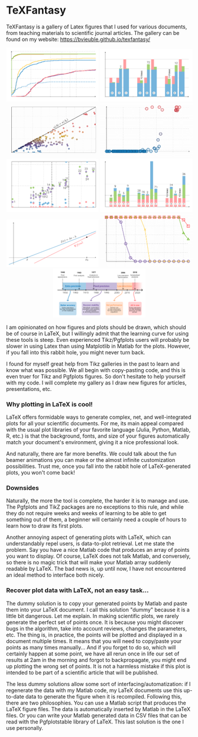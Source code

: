 # TeXFantasy

TeXFantasy is a gallery of Latex figures that I used for various documents, 
from teaching materials to scientific journal articles. The gallery can be found
on my website: https://bvieuble.github.io/texfantasy/

<p style="text-align:center">
  <img src="assets/fig1-front.png" width="250" />
  <img src="assets/fig2-front.png" width="250" /> 
  <img src="assets/fig3-front.png" width="250" /> 

  <img src="assets/fig4-front.png" width="250" />
  <img src="assets/fig5-front.png" width="250" /> 
  <img src="assets/fig6-front.png" width="250" /> 

  <img src="assets/fig7-front.png" width="250" />
  <img src="assets/fig8-front.png" width="250" /> 
  <img src="assets/fig9-front.png" width="250" /> 
</p>


I am opinionated on how figures and plots should be drawn, which should be of course in LaTeX, but I willingly admit that the learning curve for using these tools is steep. Even experienced Tikz/Pgfplots users will probably be slower in using Latex than using Matplotlib in Matlab for the plots. However, if you fall into this rabbit hole, you might never turn back.

I found for myself great help from Tikz galleries in the past to learn and know what was possible. We all begin with copy-pasting code, and this is even truer for Tikz and Pgfplots figures. So don't hesitate to help yourself with my code. I will complete my gallery as I draw new figures for articles, presentations, etc.


### Why plotting in LaTeX is cool!

LaTeX offers formidable ways to generate complex, net, and well-integrated plots for all your scientific documents. For me, its main appeal compared with the usual plot libraries of your favorite language (Julia, Python, Matlab, R, etc.) is that the background, fonts, and size of your figures automatically match your document's environment, giving it a nice professional look. 

And naturally, there are far more benefits. We could talk about the fun beamer animations you can make or the almost infinite customization possibilities. Trust me, once you fall into the rabbit hole of LaTeX-generated plots, you won't come back!

### Downsides
Naturally, the more the tool is complete, the harder it is to manage and use. The Pgfplots and TikZ packages are no exceptions to this rule, and while they do not require weeks and weeks of learning to be able to get something out of them, a beginner will certainly need a couple of hours to learn how to draw its first plots.

Another annoying aspect of generating plots with LaTeX, which can understandably repel users, is data-to-plot retrieval. Let me state the problem. Say you have a nice Matlab code that produces an array of points you want to display. Of course, LaTeX does not talk Matlab, and conversely, so there is no magic trick that will make your Matlab array suddenly readable by LaTeX. The bad news is, up until now, I have not encountered an ideal method to interface both nicely.

### Recover plot data with LaTeX, not an easy task...
The dummy solution is to copy your generated points by Matlab and paste them into your LaTeX document. I call this solution "dummy" because it is a little bit dangerous. Let me explain. In making scientific plots, we rarely generate the perfect set of points once. It is because you might discover bugs in the algorithm, take into account reviews, changes the parameters, etc. The thing is, in practice, the points will be plotted and displayed in a document multiple times. It means that you will need to copy/paste your points as many times manually... And if you forget to do so, which will certainly happen at some point, we have all rerun once in life our set of results at 2am in the morning and forgot to backpropagate, you might end up plotting the wrong set of points. It is not a harmless mistake if this plot is intended to be part of a scientific article that will be published. 

The less dummy solutions allow some sort of interfacing/automatization: if I regenerate the data with my Matlab code, my LaTeX documents use this up-to-date data to generate the figure when it is recompiled. Following this, there are two philosophies. You can use a Matlab script that produces the LaTeX figure files. The data is automatically inserted by Matlab in the LaTeX files. Or you can write your Matlab generated data in CSV files that can be read with the Pgfplotstable library of LaTeX. This last solution is the one I use personally.


